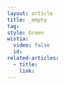 ```yaml
---
layout: article
title: _empty
tag:
style: Green
wistia:
  video: false
  id:
related-articles:
  - title:
    link:
---
```

